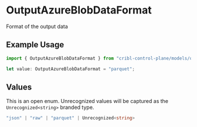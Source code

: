 # OutputAzureBlobDataFormat

Format of the output data

## Example Usage

```typescript
import { OutputAzureBlobDataFormat } from "cribl-control-plane/models/operations";

let value: OutputAzureBlobDataFormat = "parquet";
```

## Values

This is an open enum. Unrecognized values will be captured as the `Unrecognized<string>` branded type.

```typescript
"json" | "raw" | "parquet" | Unrecognized<string>
```